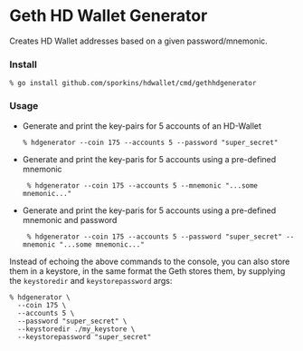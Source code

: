 # Geth HD Wallet Generator

Creates HD Wallet addresses based on a given password/mnemonic.

### Install

```shell
% go install github.com/sporkins/hdwallet/cmd/gethhdgenerator
```

### Usage

 - Generate and print the key-pairs for 5 accounts of an HD-Wallet  
    ```shell
    % hdgenerator --coin 175 --accounts 5 --password "super_secret"
    ```
 - Generate and print the key-paris for 5 accounts using a pre-defined mnemonic  
   ```shell
    % hdgenerator --coin 175 --accounts 5 --mnemonic "...some mnemonic..."
   ```
 - Generate and print the key-paris for 5 accounts using a pre-defined mnemonic and password  
   ```shell
    % hdgenerator --coin 175 --accounts 5 --password "super_secret" --mnemonic "...some mnemonic..."
   ```

Instead of echoing the above commands to the console, you can also store them in a keystore, in the
same format the Geth stores them, by supplying the `keystoredir` and `keystorepassword` args:

```shell
% hdgenerator \
  --coin 175 \
  --accounts 5 \
  --password "super_secret" \
  --keystoredir ./my_keystore \
  --keystorepassword "super_secret"
```

